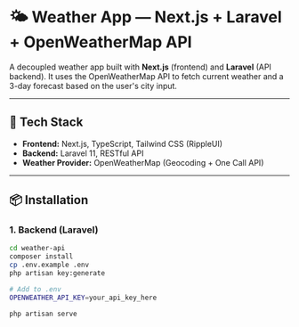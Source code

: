 # 🌤️ Weather App — Next.js + Laravel + OpenWeatherMap API

A decoupled weather app built with **Next.js** (frontend) and **Laravel** (API backend). It uses the OpenWeatherMap API to fetch current weather and a 3-day forecast based on the user's city input.

---

## 🔧 Tech Stack

- **Frontend:** Next.js, TypeScript, Tailwind CSS (RippleUI)
- **Backend:** Laravel 11, RESTful API
- **Weather Provider:** OpenWeatherMap (Geocoding + One Call API)

---

## 📦 Installation

### 1. Backend (Laravel)
```bash
cd weather-api
composer install
cp .env.example .env
php artisan key:generate

# Add to .env
OPENWEATHER_API_KEY=your_api_key_here

php artisan serve
